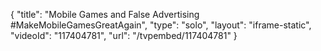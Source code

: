 {
    "title": "Mobile Games and False Advertising #MakeMobileGamesGreatAgain",
    "type": "solo",
    "layout": "iframe-static",
    "videoId": "117404781",
    "url": "\/tvpembed\/117404781"
}
